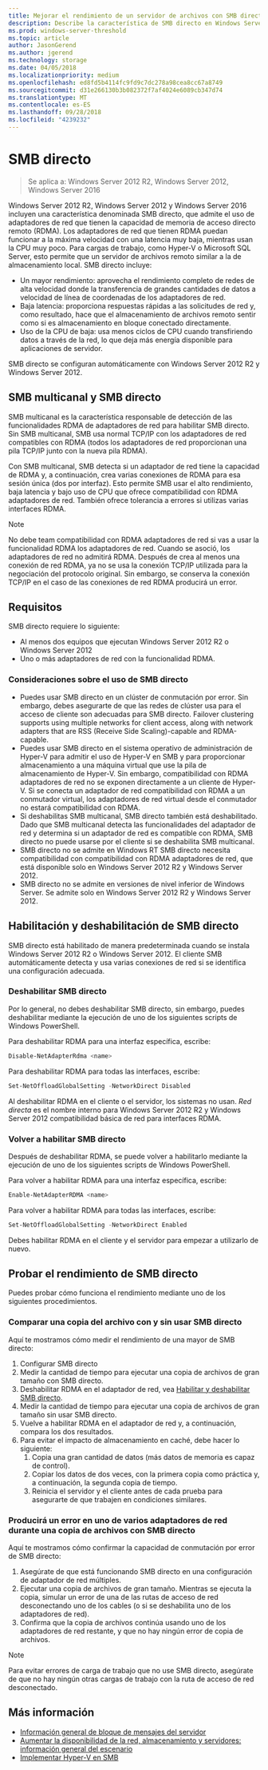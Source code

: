 ```yaml
---
title: Mejorar el rendimiento de un servidor de archivos con SMB directo
description: Describe la característica de SMB directo en Windows Server 2012 R2, Windows Server 2012 y Windows Server 2016.
ms.prod: windows-server-threshold
ms.topic: article
author: JasonGerend
ms.author: jgerend
ms.technology: storage
ms.date: 04/05/2018
ms.localizationpriority: medium
ms.openlocfilehash: ed8fd5b4114fc9fd9c7dc278a98cea8cc67a8749
ms.sourcegitcommit: d31e266130b3b082372f7af4024e6089cb347d74
ms.translationtype: MT
ms.contentlocale: es-ES
ms.lasthandoff: 09/28/2018
ms.locfileid: "4239232"
---
```

# SMB directo

>Se aplica a: Windows Server 2012 R2, Windows Server 2012, Windows Server 2016

Windows Server 2012 R2, Windows Server 2012 y Windows Server 2016 incluyen una característica denominada SMB directo, que admite el uso de adaptadores de red que tienen la capacidad de memoria de acceso directo remoto (RDMA). Los adaptadores de red que tienen RDMA puedan funcionar a la máxima velocidad con una latencia muy baja, mientras usan la CPU muy poco. Para cargas de trabajo, como Hyper-V o Microsoft SQL Server, esto permite que un servidor de archivos remoto similar a la de almacenamiento local. SMB directo incluye:

- Un mayor rendimiento: aprovecha el rendimiento completo de redes de alta velocidad donde la transferencia de grandes cantidades de datos a velocidad de línea de coordenadas de los adaptadores de red.
- Baja latencia: proporciona respuestas rápidas a las solicitudes de red y, como resultado, hace que el almacenamiento de archivos remoto sentir como si es almacenamiento en bloque conectado directamente.
- Uso de la CPU de baja: usa menos ciclos de CPU cuando transfiriendo datos a través de la red, lo que deja más energía disponible para aplicaciones de servidor.

SMB directo se configuran automáticamente con Windows Server 2012 R2 y Windows Server 2012.

## SMB multicanal y SMB directo

SMB multicanal es la característica responsable de detección de las funcionalidades RDMA de adaptadores de red para habilitar SMB directo. Sin SMB multicanal, SMB usa normal TCP/IP con los adaptadores de red compatibles con RDMA (todos los adaptadores de red proporcionan una pila TCP/IP junto con la nueva pila RDMA).

Con SMB multicanal, SMB detecta si un adaptador de red tiene la capacidad de RDMA y, a continuación, crea varias conexiones de RDMA para esa sesión única (dos por interfaz). Esto permite SMB usar el alto rendimiento, baja latencia y bajo uso de CPU que ofrece compatibilidad con RDMA adaptadores de red. También ofrece tolerancia a errores si utilizas varias interfaces RDMA.

>[!NOTE]
>No debe team compatibilidad con RDMA adaptadores de red si vas a usar la funcionalidad RDMA los adaptadores de red. Cuando se asoció, los adaptadores de red no admitirá RDMA.
>Después de crea al menos una conexión de red RDMA, ya no se usa la conexión TCP/IP utilizada para la negociación del protocolo original. Sin embargo, se conserva la conexión TCP/IP en el caso de las conexiones de red RDMA producirá un error.

## Requisitos

SMB directo requiere lo siguiente:

- Al menos dos equipos que ejecutan Windows Server 2012 R2 o Windows Server 2012
- Uno o más adaptadores de red con la funcionalidad RDMA.

### Consideraciones sobre el uso de SMB directo

- Puedes usar SMB directo en un clúster de conmutación por error. Sin embargo, debes asegurarte de que las redes de clúster usa para el acceso de cliente son adecuadas para SMB directo. Failover clustering supports using multiple networks for client access, along with network adapters that are RSS (Receive Side Scaling)-capable and RDMA-capable.
- Puedes usar SMB directo en el sistema operativo de administración de Hyper-V para admitir el uso de Hyper-V en SMB y para proporcionar almacenamiento a una máquina virtual que use la pila de almacenamiento de Hyper-V. Sin embargo, compatibilidad con RDMA adaptadores de red no se exponen directamente a un cliente de Hyper-V. Si se conecta un adaptador de red compatibilidad con RDMA a un conmutador virtual, los adaptadores de red virtual desde el conmutador no estará compatibilidad con RDMA.
- Si deshabilitas SMB multicanal, SMB directo también está deshabilitado. Dado que SMB multicanal detecta las funcionalidades del adaptador de red y determina si un adaptador de red es compatible con RDMA, SMB directo no puede usarse por el cliente si se deshabilita SMB multicanal.
- SMB directo no se admite en Windows RT SMB directo necesita compatibilidad con compatibilidad con RDMA adaptadores de red, que está disponible solo en Windows Server 2012 R2 y Windows Server 2012.
- SMB directo no se admite en versiones de nivel inferior de Windows Server. Se admite solo en Windows Server 2012 R2 y Windows Server 2012.

## Habilitación y deshabilitación de SMB directo

SMB directo está habilitado de manera predeterminada cuando se instala Windows Server 2012 R2 o Windows Server 2012. El cliente SMB automáticamente detecta y usa varias conexiones de red si se identifica una configuración adecuada.

### Deshabilitar SMB directo

Por lo general, no debes deshabilitar SMB directo, sin embargo, puedes deshabilitar mediante la ejecución de uno de los siguientes scripts de Windows PowerShell.

Para deshabilitar RDMA para una interfaz específica, escribe:

```PowerShell
Disable-NetAdapterRdma <name>
```

Para deshabilitar RDMA para todas las interfaces, escribe:

```PowerShell
Set-NetOffloadGlobalSetting -NetworkDirect Disabled
```

Al deshabilitar RDMA en el cliente o el servidor, los sistemas no usan. *Red directa* es el nombre interno para Windows Server 2012 R2 y Windows Server 2012 compatibilidad básica de red para interfaces RDMA.

### Volver a habilitar SMB directo

Después de deshabilitar RDMA, se puede volver a habilitarlo mediante la ejecución de uno de los siguientes scripts de Windows PowerShell.

Para volver a habilitar RDMA para una interfaz específica, escribe:

```PowerShell
Enable-NetAdapterRDMA <name>
```

Para volver a habilitar RDMA para todas las interfaces, escribe:

```PowerShell
Set-NetOffloadGlobalSetting -NetworkDirect Enabled
```

Debes habilitar RDMA en el cliente y el servidor para empezar a utilizarlo de nuevo.

## Probar el rendimiento de SMB directo

Puedes probar cómo funciona el rendimiento mediante uno de los siguientes procedimientos.

### Comparar una copia del archivo con y sin usar SMB directo

Aquí te mostramos cómo medir el rendimiento de una mayor de SMB directo:

1. Configurar SMB directo
2. Medir la cantidad de tiempo para ejecutar una copia de archivos de gran tamaño con SMB directo.
3. Deshabilitar RDMA en el adaptador de red, vea [Habilitar y deshabilitar SMB directo](#enabling-and-disabling-smb-direct).
4. Medir la cantidad de tiempo para ejecutar una copia de archivos de gran tamaño sin usar SMB directo.
5. Vuelve a habilitar RDMA en el adaptador de red y, a continuación, compara los dos resultados.
6. Para evitar el impacto de almacenamiento en caché, debe hacer lo siguiente:
    1. Copia una gran cantidad de datos (más datos de memoria es capaz de control).
    2. Copiar los datos de dos veces, con la primera copia como práctica y, a continuación, la segunda copia de tiempo.
    3. Reinicia el servidor y el cliente antes de cada prueba para asegurarte de que trabajen en condiciones similares.

### Producirá un error en uno de varios adaptadores de red durante una copia de archivos con SMB directo

Aquí te mostramos cómo confirmar la capacidad de conmutación por error de SMB directo:

1. Asegúrate de que está funcionando SMB directo en una configuración de adaptador de red múltiples.
2. Ejecutar una copia de archivos de gran tamaño. Mientras se ejecuta la copia, simular un error de una de las rutas de acceso de red desconectando uno de los cables (o si se deshabilita uno de los adaptadores de red).
3. Confirma que la copia de archivos continúa usando uno de los adaptadores de red restante, y que no hay ningún error de copia de archivos.

>[!NOTE]
>Para evitar errores de carga de trabajo que no use SMB directo, asegúrate de que no hay ningún otras cargas de trabajo con la ruta de acceso de red desconectado.

## Más información

- [Información general de bloque de mensajes del servidor](file-server-smb-overview.md)
- [Aumentar la disponibilidad de la red, almacenamiento y servidores: información general del escenario](<https://docs.microsoft.com/previous-versions/windows/it-pro/windows-server-2012-r2-and-2012/hh831437(v%3dws.11)>)
- [Implementar Hyper-V en SMB](<https://docs.microsoft.com/previous-versions/windows/it-pro/windows-server-2012-r2-and-2012/jj134187(v%3dws.11)>)
